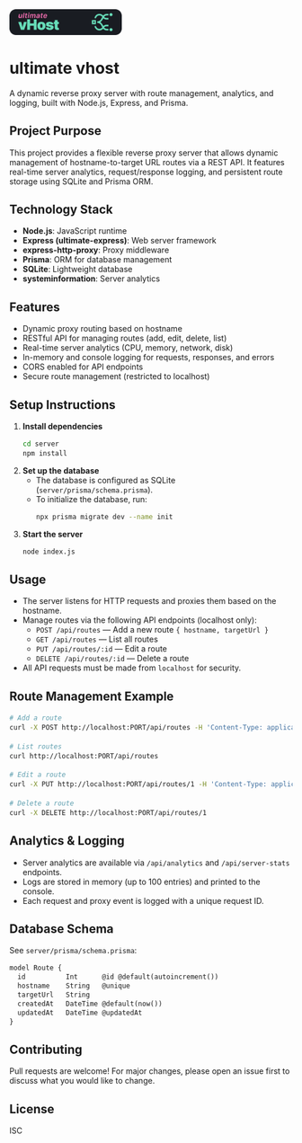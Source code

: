 <img src="./frontend/public/logo.svg" alt="Logo" width="200" />

# ultimate vhost

A dynamic reverse proxy server with route management, analytics, and logging, built with Node.js, Express, and Prisma.

## Project Purpose
This project provides a flexible reverse proxy server that allows dynamic management of hostname-to-target URL routes via a REST API. It features real-time server analytics, request/response logging, and persistent route storage using SQLite and Prisma ORM.

## Technology Stack
- **Node.js**: JavaScript runtime
- **Express (ultimate-express)**: Web server framework
- **express-http-proxy**: Proxy middleware
- **Prisma**: ORM for database management
- **SQLite**: Lightweight database
- **systeminformation**: Server analytics

## Features
- Dynamic proxy routing based on hostname
- RESTful API for managing routes (add, edit, delete, list)
- Real-time server analytics (CPU, memory, network, disk)
- In-memory and console logging for requests, responses, and errors
- CORS enabled for API endpoints
- Secure route management (restricted to localhost)

## Setup Instructions
1. **Install dependencies**
   ```bash
   cd server
   npm install
   ```
2. **Set up the database**
   - The database is configured as SQLite (`server/prisma/schema.prisma`).
   - To initialize the database, run:
     ```bash
     npx prisma migrate dev --name init
     ```
3. **Start the server**
   ```bash
   node index.js
   ```

## Usage
- The server listens for HTTP requests and proxies them based on the hostname.
- Manage routes via the following API endpoints (localhost only):
  - `POST /api/routes` — Add a new route `{ hostname, targetUrl }`
  - `GET /api/routes` — List all routes
  - `PUT /api/routes/:id` — Edit a route
  - `DELETE /api/routes/:id` — Delete a route
- All API requests must be made from `localhost` for security.

## Route Management Example
```bash
# Add a route
curl -X POST http://localhost:PORT/api/routes -H 'Content-Type: application/json' -d '{"hostname":"example.com","targetUrl":"http://localhost:3000"}'

# List routes
curl http://localhost:PORT/api/routes

# Edit a route
curl -X PUT http://localhost:PORT/api/routes/1 -H 'Content-Type: application/json' -d '{"hostname":"new.com","targetUrl":"http://localhost:4000"}'

# Delete a route
curl -X DELETE http://localhost:PORT/api/routes/1
```

## Analytics & Logging
- Server analytics are available via `/api/analytics` and `/api/server-stats` endpoints.
- Logs are stored in memory (up to 100 entries) and printed to the console.
- Each request and proxy event is logged with a unique request ID.

## Database Schema
See `server/prisma/schema.prisma`:
```
model Route {
  id          Int      @id @default(autoincrement())
  hostname    String   @unique
  targetUrl   String
  createdAt   DateTime @default(now())
  updatedAt   DateTime @updatedAt
}
```

## Contributing
Pull requests are welcome! For major changes, please open an issue first to discuss what you would like to change.

## License
ISC
